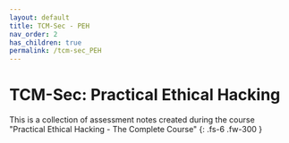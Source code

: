 ```yaml
---
layout: default
title: TCM-Sec - PEH
nav_order: 2
has_children: true
permalink: /tcm-sec_PEH
---
```


# TCM-Sec: Practical Ethical Hacking

This is a collection of assessment notes created during the course "Practical Ethical Hacking - The Complete Course"
{: .fs-6 .fw-300 }
